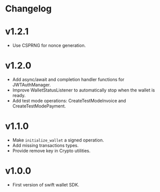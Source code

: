# Changelog

# v1.2.1
- Use CSPRNG for nonce generation.

# v1.2.0
- Add async/await and completion handler functions for JWTAuthManager.
- Improve WalletStatusListener to automatically stop when the wallet is ready.
- Add test mode operations: CreateTestModeInvoice and CreateTestModePayment.

# v1.1.0

- Make `initialize_wallet` a signed operation.
- Add missing transactions types.
- Provide remove key in Crypto utilities.

# v1.0.0

- First version of swift wallet SDK.
